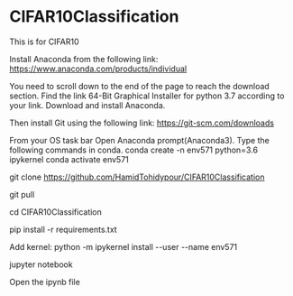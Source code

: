 # CIFAR10Classification

This is for CIFAR10


Install Anaconda from the following link:
https://www.anaconda.com/products/individual

You need to scroll down to the end of the page to reach the download section.
Find the link 64-Bit Graphical Installer for python 3.7 according to your link.
Download and install Anaconda.

Then install Git using the following link:
https://git-scm.com/downloads

From your OS task bar Open Anaconda prompt(Anaconda3).
Type the following commands in conda.
conda create -n env571 python=3.6 ipykernel
conda activate env571


git clone https://github.com/HamidTohidypour/CIFAR10Classification

git pull

cd CIFAR10Classification

pip install -r requirements.txt

Add kernel:
python -m ipykernel install --user --name env571

jupyter notebook

Open the ipynb file